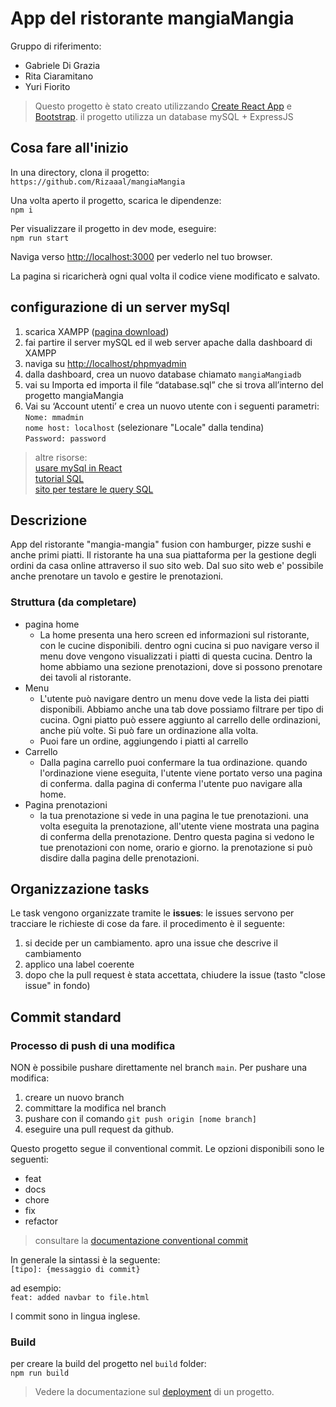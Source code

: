 # App del ristorante mangiaMangia

Gruppo di riferimento:

- Gabriele Di Grazia
- Rita Ciaramitano
- Yuri Fiorito

> Questo progetto è stato creato utilizzando [Create React App](https://github.com/facebook/create-react-app) e [Bootstrap](https://getbootstrap.com/).
> il progetto utilizza un database mySQL + ExpressJS

## Cosa fare all'inizio

In una directory, clona il progetto:\
`https://github.com/Rizaaal/mangiaMangia`

Una volta aperto il progetto, scarica le dipendenze:\
`npm i`

Per visualizzare il progetto in dev mode, eseguire:\
`npm run start`

Naviga verso [http://localhost:3000](http://localhost:3000) per vederlo nel tuo browser.

La pagina si ricaricherà ogni qual volta il codice viene modificato e salvato.

## configurazione di un server mySql

1. scarica XAMPP ([pagina download](https://www.apachefriends.org/it/index.html))
4. fai partire il server mySQL ed il web server apache dalla dashboard di XAMPP
5. naviga su [http://localhost/phpmyadmin](http://localhost/phpmyadmin)
6. dalla dashboard, crea un nuovo database chiamato `mangiaMangiadb`
7. vai su Importa ed importa il file “database.sql” che si trova all’interno del progetto mangiaMangia
8. Vai su ‘Account utenti’ e crea un nuovo utente con i seguenti parametri:\
`Nome: mmadmin`\
`nome host: localhost` (selezionare "Locale" dalla tendina)\
`Password: password`

> altre risorse:\
> [usare mySql in React](https://dev.to/nasreenkhalid/simple-react-js-and-mysql-integration-crud-app-backend-5aom)\
> [tutorial SQL](https://www.w3schools.com/sql/default.asp)\
> [sito per testare le query SQL](https://extendsclass.com/mysql-online.html)

## Descrizione

App del ristorante "mangia-mangia" fusion con hamburger, pizze sushi e anche primi piatti. Il ristorante ha una sua piattaforma per la gestione degli ordini da casa online attraverso il suo sito web. Dal suo sito web e' possibile anche prenotare un tavolo e gestire le prenotazioni.

### Struttura (da completare)

- pagina home
  - La home presenta una hero screen ed informazioni sul ristorante, con le cucine disponibili. dentro ogni cucina si puo navigare verso il menu dove vengono visualizzati i piatti di questa cucina. Dentro la home abbiamo una sezione prenotazioni, dove si possono prenotare dei tavoli al ristorante.
- Menu
  - L'utente può navigare dentro un menu dove vede la lista dei piatti disponibili. Abbiamo anche una tab dove possiamo filtrare per tipo di cucina. Ogni piatto può essere aggiunto al carrello delle ordinazioni, anche più volte. Si può fare un ordinazione alla volta.
  - Puoi fare un ordine, aggiungendo i piatti al carrello
- Carrello
  - Dalla pagina carrello puoi confermare la tua ordinazione. quando l'ordinazione viene eseguita, l'utente viene portato verso una pagina di conferma. dalla pagina di conferma l'utente puo navigare alla home.
- Pagina prenotazioni
  - la tua prenotazione si vede in una pagina le tue prenotazioni. una volta eseguita la prenotazione, all'utente viene mostrata una pagina di conferma della prenotazione. Dentro questa pagina si vedono le tue prenotazioni con nome, orario e giorno. la prenotazione si può disdire dalla pagina delle prenotazioni.

## Organizzazione tasks

Le task vengono organizzate tramite le **issues**: le issues servono per tracciare le richieste di cose da fare. il procedimento è il seguente:

1. si decide per un cambiamento. apro una issue che descrive il cambiamento
2. applico una label coerente
3. dopo che la pull request è stata accettata, chiudere la issue (tasto "close issue" in fondo)

## Commit standard

### Processo di push di una modifica

NON è possibile pushare direttamente nel branch `main`. Per pushare una modifica:

1. creare un nuovo branch
2. committare la modifica nel branch
3. pushare con il comando `git push origin [nome branch]`
4. eseguire una pull request da github.

Questo progetto segue il conventional commit. Le opzioni disponibili sono le seguenti:

- feat
- docs
- chore
- fix
- refactor

> consultare la [documentazione conventional commit](https://www.conventionalcommits.org/en/v1.0.0/)

In generale la sintassi è la seguente:\
`[tipo]: {messaggio di commit}`

ad esempio: \
`feat: added navbar to file.html`

I commit sono in lingua inglese.

### Build

per creare la build del progetto nel `build` folder:\
`npm run build`

> Vedere la documentazione sul [deployment](https://facebook.github.io/create-react-app/docs/deployment) di un progetto.
